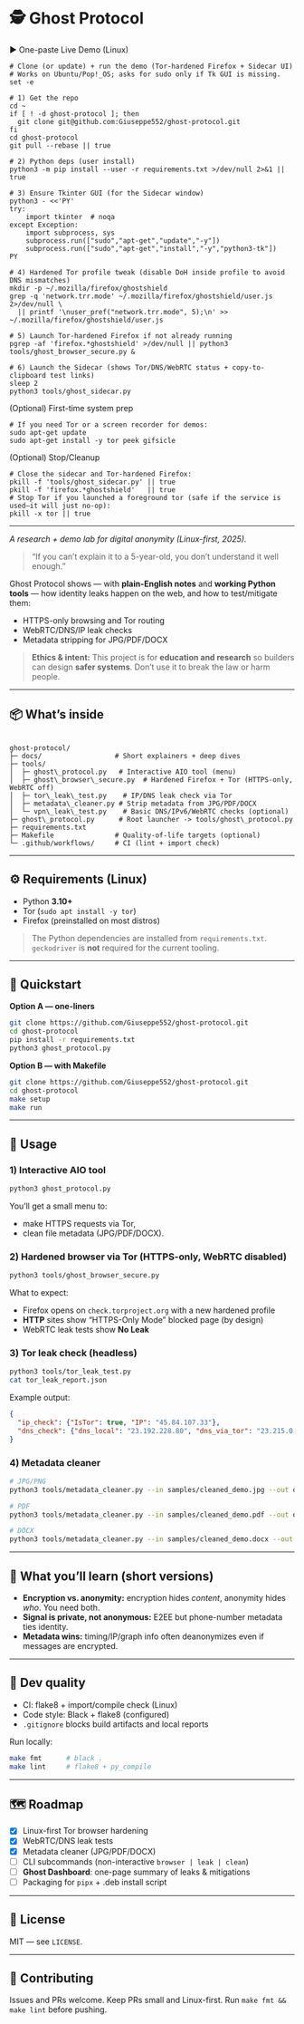 # 🕵️ Ghost Protocol


▶️ One-paste Live Demo (Linux)

```
# Clone (or update) + run the demo (Tor-hardened Firefox + Sidecar UI)
# Works on Ubuntu/Pop!_OS; asks for sudo only if Tk GUI is missing.
set -e

# 1) Get the repo
cd ~
if [ ! -d ghost-protocol ]; then
  git clone git@github.com:Giuseppe552/ghost-protocol.git
fi
cd ghost-protocol
git pull --rebase || true

# 2) Python deps (user install)
python3 -m pip install --user -r requirements.txt >/dev/null 2>&1 || true

# 3) Ensure Tkinter GUI (for the Sidecar window)
python3 - <<'PY'
try:
    import tkinter  # noqa
except Exception:
    import subprocess, sys
    subprocess.run(["sudo","apt-get","update","-y"])
    subprocess.run(["sudo","apt-get","install","-y","python3-tk"])
PY

# 4) Hardened Tor profile tweak (disable DoH inside profile to avoid DNS mismatches)
mkdir -p ~/.mozilla/firefox/ghostshield
grep -q 'network.trr.mode' ~/.mozilla/firefox/ghostshield/user.js 2>/dev/null \
  || printf '\nuser_pref("network.trr.mode", 5);\n' >> ~/.mozilla/firefox/ghostshield/user.js

# 5) Launch Tor-hardened Firefox if not already running
pgrep -af 'firefox.*ghostshield' >/dev/null || python3 tools/ghost_browser_secure.py &

# 6) Launch the Sidecar (shows Tor/DNS/WebRTC status + copy-to-clipboard test links)
sleep 2
python3 tools/ghost_sidecar.py
```

(Optional) First-time system prep
```
# If you need Tor or a screen recorder for demos:
sudo apt-get update
sudo apt-get install -y tor peek gifsicle
```
(Optional) Stop/Cleanup
```
# Close the sidecar and Tor-hardened Firefox:
pkill -f 'tools/ghost_sidecar.py' || true
pkill -f 'firefox.*ghostshield'   || true
# Stop Tor if you launched a foreground tor (safe if the service is used—it will just no-op):
pkill -x tor || true
```

---

*A research + demo lab for digital anonymity (Linux-first, 2025).*

> “If you can’t explain it to a 5-year-old, you don’t understand it well enough.”

Ghost Protocol shows — with **plain-English notes** and **working Python tools** — how identity leaks happen on the web, and how to test/mitigate them:
- HTTPS-only browsing and Tor routing
- WebRTC/DNS/IP leak checks
- Metadata stripping for JPG/PDF/DOCX

> **Ethics & intent:** This project is for **education and research** so builders can design **safer systems**. Don’t use it to break the law or harm people.

---

## 📦 What’s inside

```

ghost-protocol/
├─ docs/                  # Short explainers + deep dives
├─ tools/
│  ├─ ghost\_protocol.py   # Interactive AIO tool (menu)
│  ├─ ghost\_browser\_secure.py  # Hardened Firefox + Tor (HTTPS-only, WebRTC off)
│  ├─ tor\_leak\_test.py    # IP/DNS leak check via Tor
│  ├─ metadata\_cleaner.py # Strip metadata from JPG/PDF/DOCX
│  └─ vpn\_leak\_test.py    # Basic DNS/IPv6/WebRTC checks (optional)
├─ ghost\_protocol.py      # Root launcher -> tools/ghost\_protocol.py
├─ requirements.txt
├─ Makefile               # Quality-of-life targets (optional)
└─ .github/workflows/     # CI (lint + import check)

````

---

## ⚙️ Requirements (Linux)

- Python **3.10+**
- Tor (`sudo apt install -y tor`)
- Firefox (preinstalled on most distros)

> The Python dependencies are installed from `requirements.txt`.  
> `geckodriver` is **not** required for the current tooling.

---

## 🚀 Quickstart

**Option A — one-liners**
```bash
git clone https://github.com/Giuseppe552/ghost-protocol.git
cd ghost-protocol
pip install -r requirements.txt
python3 ghost_protocol.py
````

**Option B — with Makefile**

```bash
git clone https://github.com/Giuseppe552/ghost-protocol.git
cd ghost-protocol
make setup
make run
```

---

## 🧪 Usage

### 1) Interactive AIO tool

```bash
python3 ghost_protocol.py
```

You’ll get a small menu to:

* make HTTPS requests via Tor,
* clean file metadata (JPG/PDF/DOCX).

### 2) Hardened browser via Tor (HTTPS-only, WebRTC disabled)

```bash
python3 tools/ghost_browser_secure.py
```

What to expect:

* Firefox opens on `check.torproject.org` with a new hardened profile
* **HTTP** sites show “HTTPS-Only Mode” blocked page (by design)
* WebRTC leak tests show **No Leak**

### 3) Tor leak check (headless)

```bash
python3 tools/tor_leak_test.py
cat tor_leak_report.json
```

Example output:

```json
{
  "ip_check": {"IsTor": true, "IP": "45.84.107.33"},
  "dns_check": {"dns_local": "23.192.228.80", "dns_via_tor": "23.215.0.138"}
}
```

### 4) Metadata cleaner

```bash
# JPG/PNG
python3 tools/metadata_cleaner.py --in samples/cleaned_demo.jpg --out out.jpg

# PDF
python3 tools/metadata_cleaner.py --in samples/cleaned_demo.pdf --out out.pdf

# DOCX
python3 tools/metadata_cleaner.py --in samples/cleaned_demo.docx --out out.docx
```

---

## 🧠 What you’ll learn (short versions)

* **Encryption vs. anonymity:** encryption hides *content*, anonymity hides *who*. You need both.
* **Signal is private, not anonymous:** E2EE but phone-number metadata ties identity.
* **Metadata wins:** timing/IP/graph info often deanonymizes even if messages are encrypted.

---

## 🧹 Dev quality

* CI: flake8 + import/compile check (Linux)
* Code style: Black + flake8 (configured)
* `.gitignore` blocks build artifacts and local reports

Run locally:

```bash
make fmt      # black .
make lint     # flake8 + py_compile
```

---

## 🗺️ Roadmap

* [x] Linux-first Tor browser hardening
* [x] WebRTC/DNS leak tests
* [x] Metadata cleaner (JPG/PDF/DOCX)
* [ ] CLI subcommands (non-interactive `browser | leak | clean`)
* [ ] **Ghost Dashboard**: one-page summary of leaks & mitigations
* [ ] Packaging for `pipx` + .deb install script

---

## 📝 License

MIT — see `LICENSE`.

---

## 🤝 Contributing

Issues and PRs welcome. Keep PRs small and Linux-first. Run `make fmt && make lint` before pushing.





